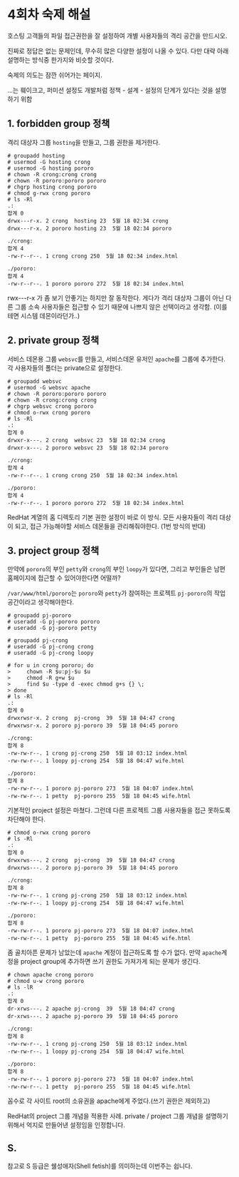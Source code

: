 # 4회차 숙제 해설

호스팅 고객들의 파일 접근권한을 잘 설정하여 개별 사용자들의 격리 공간을 만드시오.

진짜로 정답은 없는 문제인데, 무수히 많은 다양한 설정이 나올 수 있다.
다만 대략 아래 설명하는 방식중 한가지와 비슷할 것이다.

숙제의 의도는 잠깐 쉬어가는 페이지.

...는 훼이크고, 퍼미션 설정도 개발처럼 정책 - 설계 - 설정의 단계가 있다는 것을 설명하기 위함


## 1. forbidden group 정책

격리 대상자 그룹 `hosting`을 만들고, 그룹 권한을 제거한다.

    # groupadd hosting
    # usermod -G hosting crong
    # usermod -G hosting pororo
    # chown -R crong:crong crong
    # chown -R pororo:pororo pororo
    # chgrp hosting crong pororo
    # chmod g-rwx crong pororo
    # ls -Rl
    .:
    합계 0
    drwx---r-x. 2 crong  hosting 23  5월 18 02:34 crong
    drwx---r-x. 2 pororo hosting 23  5월 18 02:34 pororo
    
    ./crong:
    합계 4
    -rw-r--r--. 1 crong crong 250  5월 18 02:34 index.html
    
    ./pororo:
    합계 4
    -rw-r--r--. 1 pororo pororo 272  5월 18 02:34 index.html

rwx---r-x 가 좀 보기 안좋기는 하지만 잘 동작한다. 게다가 격리 대상자 그룹이 아닌 다른 그룹 소속 사용자들은
접근할 수 있기 때문에 나쁘지 않은 선택이라고 생각함. (이를테면 시스템 데몬이라던가..)

## 2. private group 정책

서비스 데몬용 그룹 `websvc`를 만들고, 서비스데몬 유저인 `apache`를 그룹에 추가한다.
각 사용자들의 폴더는 private으로 설정한다. 

    # groupadd websvc
    # usermod -G websvc apache
    # chown -R pororo:pororo pororo
    # chown -R crong:crong crong
    # chgrp websvc crong pororo
    # chmod o-rwx crong pororo
    # ls -Rl
    .:
    합계 0
    drwxr-x---. 2 crong  websvc 23  5월 18 02:34 crong
    drwxr-x---. 2 pororo websvc 23  5월 18 02:34 pororo
    
    ./crong:
    합계 4
    -rw-r--r--. 1 crong crong 250  5월 18 02:34 index.html
    
    ./pororo:
    합계 4
    -rw-r--r--. 1 pororo pororo 272  5월 18 02:34 index.html

RedHat 계열의 홈 디렉토리 기본 권한 설정이 바로 이 방식. 모든 사용자들이 격리 대상이 되고, 접근 가능해야할 서비스 데몬들을 관리해줘야한다. (1번 방식의 반대)

## 3. project group 정책

만약에 `pororo`의 부인 `petty`와 `crong`의 부인 `loopy`가 있다면, 그리고 부인들은 남편 홈페이지에 접근할 수 있어야한다면 어떨까?

`/var/www/html/pororo`는 `pororo`와 `petty`가 참여하는 프로젝트 `pj-pororo`의 작업 공간이라고 생각해야한다.

    # groupadd pj-pororo
    # useradd -G pj-pororo pororo
    # useradd -G pj-pororo petty

    # groupadd pj-crong
    # useradd -G pj-crong crong
    # useradd -G pj-crong loopy

    # for u in crong pororo; do
    >     chown -R $u:pj-$u $u
    >     chmod -R g+w $u
    >     find $u -type d -exec chmod g+s {} \;
    > done
    # ls -Rl
    .:
    합계 0
    drwxrwsr-x. 2 crong  pj-crong  39  5월 18 04:47 crong
    drwxrwsr-x. 2 pororo pj-pororo 39  5월 18 04:45 pororo
    
    ./crong:
    합계 8
    -rw-rw-r--. 1 crong pj-crong 250  5월 18 03:12 index.html
    -rw-rw-r--. 1 loopy pj-crong 254  5월 18 04:47 wife.html
    
    ./pororo:
    합계 8
    -rw-rw-r--. 1 pororo pj-pororo 273  5월 18 04:07 index.html
    -rw-rw-r--. 1 petty  pj-pororo 255  5월 18 04:45 wife.html

기본적인 project 설정은 마쳤다. 그런데 다른 프로젝트 그룹 사용자들을 접근 못하도록 차단해야 한다.

    # chmod o-rwx crong pororo
    # ls -Rl
    .:
    합계 0
    drwxrws---. 2 crong  pj-crong  39  5월 18 04:47 crong
    drwxrws---. 2 pororo pj-pororo 39  5월 18 04:45 pororo
    
    ./crong:
    합계 8
    -rw-rw-r--. 1 crong pj-crong 250  5월 18 03:12 index.html
    -rw-rw-r--. 1 loopy pj-crong 254  5월 18 04:47 wife.html
    
    ./pororo:
    합계 8
    -rw-rw-r--. 1 pororo pj-pororo 273  5월 18 04:07 index.html
    -rw-rw-r--. 1 petty  pj-pororo 255  5월 18 04:45 wife.html

좀 골치아픈 문제가 남았는데 `apache` 계정이 접근하도록 할 수가 없다.
만약 `apache`계정을 project group에 추가하면 쓰기 권한도 가져가게 되는 문제가 생긴다.

    # chown apache crong pororo
    # chmod u-w crong pororo
    # ls -lR
    .:
    합계 0
    dr-xrws---. 2 apache pj-crong  39  5월 18 04:47 crong
    dr-xrws---. 2 apache pj-pororo 39  5월 18 04:45 pororo
    
    ./crong:
    합계 8
    -rw-rw-r--. 1 crong pj-crong 250  5월 18 03:12 index.html
    -rw-rw-r--. 1 loopy pj-crong 254  5월 18 04:47 wife.html
    
    ./pororo:
    합계 8
    -rw-rw-r--. 1 pororo pj-pororo 273  5월 18 04:07 index.html
    -rw-rw-r--. 1 petty  pj-pororo 255  5월 18 04:45 wife.html

꼼수로 각 사이트 root의 소유권을 apache에게 주었다.(쓰기 권한은 제외하고)

RedHat의 project 그룹 개념을 적용한 사례. private / project 그룹 개념을 설명하기 위해서 억지로 만들어낸 설정임을 인정합니다.

## S.

참고로 S 등급은 쉘성애자(Shell fetish)를 의미하는데 이번주는 쉽니다.

